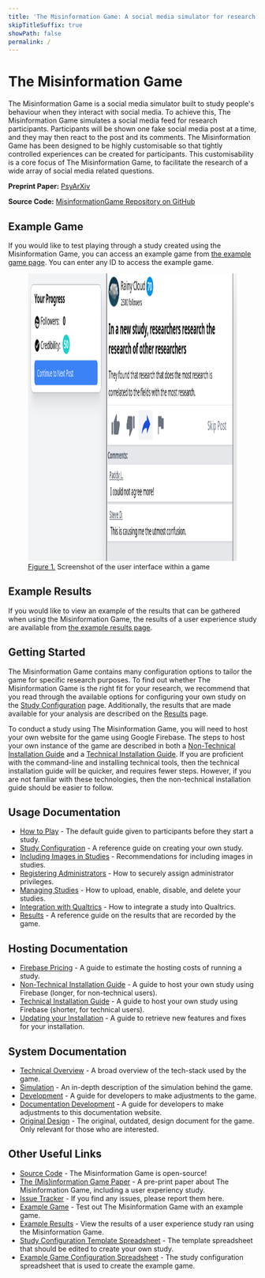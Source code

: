 ```yaml
---
title: 'The Misinformation Game: A social media simulator for research'
skipTitleSuffix: true
showPath: false
permalink: /
---
```


<h1 id="intro">
    The Misinformation Game
</h1>
The Misinformation Game is a social media simulator built to study
people's behaviour when they interact with social media. To achieve
this, The Misinformation Game simulates a social media feed for
research participants. Participants will be shown one fake social
media post at a time, and they may then react to the post and its
comments. The Misinformation Game has been designed to be highly
customisable so that tightly controlled experiences can be created
for participants. This customisability is a core focus of The
Misinformation Game, to facilitate the research of a wide array of
social media related questions.

**Preprint Paper:** [PsyArXiv](https://zpr.io/ZsV8ZBqxqsyz)

**Source Code:** [MisinformationGame Repository on GitHub](https://github.com/TheMisinformationGame/MisinformationGame)



<h2 id="example-game">
    Example Game
</h2>

If you would like to test playing through a study created using
the Misinformation Game, you can access an example game from
[the example game page](/link/ExampleGame).
You can enter any ID to access the example game.

<figure id="fig1">
    <img src="screenshots/example-game.png" alt="figure 1" height="582" />
    <figcaption><a href="#fig1">Figure 1.</a> Screenshot of the user interface within a game</figcaption>
</figure>

<p class="spacer"></p>



<h2 id="example-results">
    Example Results
</h2>

If you would like to view an example of the results that can be
gathered when using the Misinformation Game, the results of a user
experience study are available from
[the example results page](/link/ExampleResults).



<h2 id="getting-started">
    Getting Started
</h2>

The Misinformation Game contains many configuration options
to tailor the game for specific research purposes. To find
out whether The Misinformation Game is the right fit for
your research, we recommend that you read through the available
options for configuring your own study on the
[Study Configuration](/StudyConfiguration) page. Additionally,
the results that are made available for your analysis are
described on the [Results](/Results) page.

To conduct a study using The Misinformation Game, you will need
to host your own website for the game using Google Firebase.
The steps to host your own instance of the game are described in both a
[Non-Technical Installation Guide](/NonTechnicalInstallation)
and a [Technical Installation Guide](/TechnicalInstallation).
If you are proficient with the command-line and
installing technical tools, then the technical
installation guide will be quicker, and requires fewer
steps. However, if you are not familiar with these
technologies, then the non-technical installation
guide should be easier to follow.



<h2 id="usage-docs">
    Usage Documentation
</h2>

- [How to Play](/HowToPlay) -
  The default guide given to participants before they start a study.
- [Study Configuration](/StudyConfiguration) - A reference guide on creating your own study.
- [Including Images in Studies](/Images) - Recommendations for including images in studies.
- [Registering Administrators](/Administrators) - How to securely assign administrator privileges.
- [Managing Studies](/ManagingStudies) - How to upload, enable, disable, and delete your studies.
- [Integration with Qualtrics](/QualtricsIntegration) - How to integrate a study into Qualtrics.
- [Results](/Results) - A reference guide on the results that are recorded by the game.



<h2 id="hosting-docs">
    Hosting Documentation
</h2>

- [Firebase Pricing](/FirebasePricing) - A guide to estimate the hosting costs of running a study.
- [Non-Technical Installation Guide](/NonTechnicalInstallation) -
  A guide to host your own study using Firebase (longer, for non-technical users).
- [Technical Installation Guide](/TechnicalInstallation) -
  A guide to host your own study using Firebase (shorter, for technical users).
- [Updating your Installation](/Updating) -
  A guide to retrieve new features and fixes for your installation.



<h2 id="system-docs">
    System Documentation
</h2>

- [Technical Overview](/TechnicalOverview) - A broad overview of the tech-stack used by the game.
- [Simulation](/Simulation) - An in-depth description of the simulation behind the game.
- [Development](/Development) - A guide for developers to make adjustments to the game.
- [Documentation Development](/DocsDevelopment) - A guide for developers to make adjustments
  to this documentation website.
- [Original Design](/original-design) - The original, outdated, design document for the game.
  Only relevant for those who are interested.



<h2 id="other-links">
    Other Useful Links
</h2>

- [Source Code](https://github.com/TheMisinformationGame/MisinformationGame) -
  The Misinformation Game is open-source!
- [The (Mis)information Game Paper](https://zpr.io/ZsV8ZBqxqsyz) -
  A pre-print paper about The Misinformation Game, including a user experiency study.
- [Issue Tracker](https://github.com/TheMisinformationGame/MisinformationGame/issues) -
  If you find any issues, please report them here.
- [Example Game](/link/ExampleGame) -
  Test out The Misinformation Game with an example game.
- [Example Results](/link/ExampleResults) -
  View the results of a user experience study ran using the Misinformation Game.
- [Study Configuration Template Spreadsheet](/link/StudyTemplate) -
  The template spreadsheet that should be edited to create your own study.
- [Example Game Configuration Spreadsheet](/link/ExampleStudy) -
  The study configuration spreadsheet that is used to create the example game.
